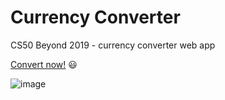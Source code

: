 # Currency Converter

CS50 Beyond 2019 - currency converter web app

[Convert now!](https://avital-currency-converter.herokuapp.com/")  :smiley:


![image](https://user-images.githubusercontent.com/57085913/95741460-f92c7480-0c96-11eb-9386-d8dc1b6318fd.png)


